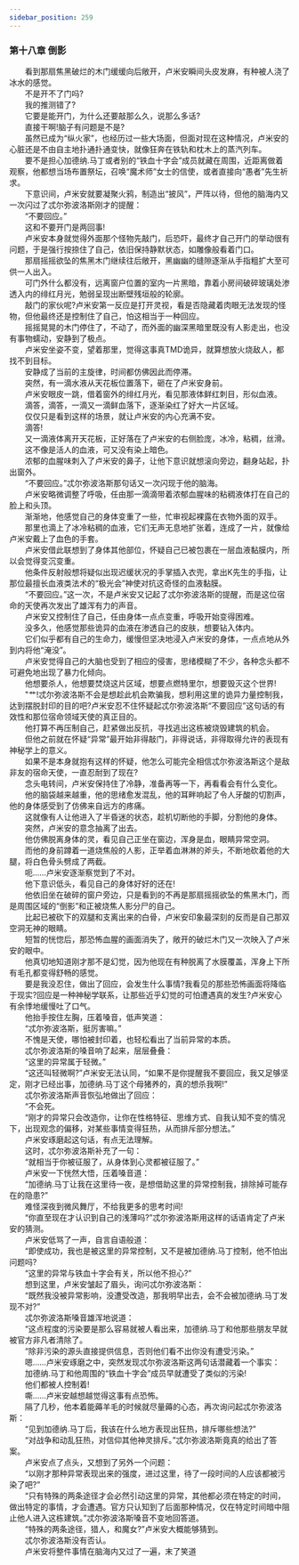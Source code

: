 ```yaml
---
sidebar_position: 259
---
```

### 第十八章 倒影  


　　看到那扇焦黑破烂的木门缓缓向后敞开，卢米安瞬间头皮发麻，有种被人浇了冰水的感觉。  
　　不是开不了门吗?  
　　我的推测错了?  
　　它要是能开门，为什么还要敲那么久，说那么多话?  
　　直接干啊!脑子有问题是不是?  
　　虽然已成为“纵火家”，也经历过一些大场面，但面对现在这种情况，卢米安的心脏还是不由自主地扑通扑通变快，就像狂奔在铁轨和枕木上的蒸汽列车。  
　　要不是担心加德纳.马丁或者别的“铁血十字会”成员就藏在周围，近距离做着观察，他都想当场布置祭坛，召唤“魔术师”女士的信使，或者直接向“愚者”先生祈求。  
　　下意识间，卢米安就要凝聚火鸦，制造出“披风”，严阵以待，但他的脑海内又一次闪过了忒尔弥波洛斯刚才的提醒：  
　　“不要回应。”  
　　这和不要开门是两回事!  
　　卢米安本身就觉得外面那个怪物先敲门，后恐吓，最终才自己开门的举动很有问题，于是强行按捺住了自己，依旧保持静默状态，如雕像般看着门口。  
　　那扇摇摇欲坠的焦黑木门继续往后敞开，黑幽幽的缝隙逐渐从手指粗扩大至可供一人出入。  
　　可门外什么都没有，远离窗户位置的室内一片黑暗，靠着小房间破碎玻璃处渗透入内的绯红月光，勉弱呈现出断壁残垣般的轮廓。  
　　敲门的家伙呢?卢米安第一反应是打开灵视，看是否隐藏着肉眼无法发现的怪物，但他最终还是控制住了自己，怕这相当于一种回应。  
　　摇摇晃晃的木门停住了，不动了，而外面的幽深黑暗里既没有人影走出，也没有事物蠕动，安静到了极点。  
　　卢米安坐姿不变，望着那里，觉得这事真TMD诡异，就算想放火烧敌人，都找不到目标。  
　　安静成了当前的主旋律，时间都仿佛因此而停滞。  
　　突然，有一滴水液从天花板位置落下，砸在了卢米安身前。  
　　卢米安眼皮一跳，借着窗外的绯红月光，看见那液体鲜红刺目，形似血液。  
　　滴答，滴答，一滴又一滴鲜血落下，逐渐染红了好大一片区域。  
　　仅仅只是看到这样的场景，就让卢米安的内心充满不安。  
　　滴答!  
　　又一滴液体离开天花板，正好落在了卢米安的右侧脸庞，冰冷，粘稠，丝滑。  
　　这不像是活人的血液，可又没有染上暗色。  
　　浓郁的血腥味刺入了卢米安的鼻子，让他下意识就想滚向旁边，翻身站起，扑出窗外。  
　　“不要回应。”忒尔弥波洛斯那句话又一次闪现于他的脑海。  
　　卢米安略微调整了呼吸，任由那一滴滴带着浓郁血腥味的粘稠液体打在自己的脸上和头顶。  
　　渐渐地，他感觉自己的身体变重了一些，忙审视起裸露在衣物外面的双手。  
　　那里也滴上了冰冷粘稠的血液，它们无声无息地扩张着，连成了一片，就像给卢米安戴上了血色的手套。  
　　卢米安借此联想到了身体其他部位，怀疑自己已被包裹在一层血液黏膜内，所以会觉得变沉变重。  
　　他条件反射般想将疑似出现迟缓状况的手掌插入衣兜，拿出K先生的手指，让那位最擅长血液类法术的“极光会”神使对抗这奇怪的血液黏膜。  
　　“不要回应。”这一次，不是卢米安又记起了忒尔弥波洛斯的提醒，而是这位宿命的天使再次发出了雄浑有力的声音。  
　　卢米安又控制住了自己，任由身体一点点变重，呼吸开始变得困难。  
　　没多久，他感觉那些诡异的血液在渗透自己的皮肤，想要钻入体内。  
　　它们似乎都有自己的生命力，缓慢但坚决地浸入卢米安的身体，一点点地从外到内将他“淹没”。  
　　卢米安觉得自己的大脑也受到了相应的侵害，思绪模糊了不少，各种念头都不可避免地出现了暴力化倾向。  
　　他想要杀人，他想要焚烧这片区域，想要点燃特里尔，想要毁灭这个世界!  
　　"艹!忒尔弥波洛斯不会是想趁此机会欺骗我，想利用这里的诡异力量控制我，达到摆脱封印的目的吧?卢米安忍不住怀疑起忒尔弥波洛斯“不要回应”这句话的有效性和那位宿命领域天使的真正目的。  
　　他打算不再压制自己，赶紧做出反抗，寻找逃出这栋被烧毁建筑的机会。  
　　但他之前就在怀疑“异常”最开始非得敲门，非得说话，非得取得允许的表现有神秘学上的意义。  
　　如果不是本身就抱有这样的怀疑，他怎么可能完全相信忒尔弥波洛斯这个是敌非友的宿命天使，一直忍耐到了现在?  
　　念头电转间，卢米安保持住了冷静，准备再等一下，再看看会有什么变化。  
　　他的脑袋越来越重，他的思绪愈发混乱，他的耳畔响起了令人牙酸的切割声，他的身体感受到了仿佛来自远方的疼痛。  
　　这就像有人让他进入了半昏迷的状态，趁机切断他的手脚，分割他的身体。  
　　突然，卢米安的意念抽离了出去。  
　　他仿佛脱离身体的灵，看见自己正坐在窗边，浑身是血，眼睛异常空洞。  
　　而他的身前蹲着一道烧焦般的人影，正举着血淋淋的斧头，不断地砍着他的大腿，将白色骨头劈成了两截。  
　　呃……卢米安逐渐察觉到了不对。  
　　他下意识低头，看见自己的身体好好的还在!  
　　他依旧坐在破碎的窗户旁边，只是看到的不再是那扇摇摇欲坠的焦黑木门，而是周围区域的“倒影”和正被烧焦人影分尸的自己。  
　　比起已被砍下的双腿和支离出来的白骨，卢米安印象最深刻的反而是自己那双空洞无神的眼睛。  
　　短暂的恍惚后，那恐怖血腥的画面消失了，敞开的破烂木门又一次映入了卢米安的眼中。  
　　他真切地知道刚才那不是幻觉，因为他现在有种脱离了水膜覆盖，浑身上下所有毛孔都变得舒畅的感觉。  
　　要是我没忍住，做出了回应，会发生什么事情?我看见的那些恐怖画面将降临于现实?回应是一种神秘学联系，让那些近乎幻觉的可怕遭遇真的发生?卢米安心有余悸地缓慢吐了口气。  
　　他抬手按住左胸，压着嗓音，低声笑道：  
　　“忒尔弥波洛斯，挺厉害嘛。”  
　　不愧是天使，哪怕被封印着，也轻松看出了当前异常的本质。  
　　忒尔弥波洛斯的嗓音响了起来，层层叠叠：  
　　“这里的异常属于轻微。”  
　　“这还叫轻微啊?”卢米安无法认同，“如果不是你提醒我不要回应，我又足够坚定，刚才已经出事，加德纳.马丁这个母猪养的，真的想杀我啊!”  
　　忒尔弥波洛斯声音恢弘地做出了回应：  
　　“不会死。  
　　“刚才的异常只会改造你，让你在性格特征、思维方式、自我认知不变的情况下，出现观念的偏移，对某些事情变得狂热，从而排斥部分想法。”  
　　卢米安琢磨起这句话，有点无法理解。  
　　这时，忒尔弥波洛斯补充了一句：  
　　“就相当于你被征服了，从身体到心灵都被征服了。”  
　　卢米安一下恍然大悟，压着嗓音道：  
　　“加德纳.马丁让我在这里待一夜，是想借助这里的异常控制我，排除掉可能存在的隐患?”  
　　难怪深夜到微风舞厅，不给我更多的思考时间!  
　　“你直至现在才认识到自己的浅薄吗?”忒尔弥波洛斯用这样的话语肯定了卢米安的猜测。  
　　卢米安低骂了一声，自言自语般道：  
　　“即使成功，我也是被这里的异常控制，又不是被加德纳.马丁控制，他不怕出问题吗?  
　　“这里的异常与铁血十字会有关，所以他不担心?”  
　　想到这里，卢米安皱起了眉头，询问忒尔弥波洛斯：  
　　“既然我没被异常影响，没遭受改造，那我明早出去，会不会被加德纳.马丁发现不对?”  
　　忒尔弥波洛斯嗓音雄浑地说道：  
　　“这点程度的污染要是那么容易就被人看出来，加德纳.马丁和他那些朋友早就被官方非凡者清除了。  
　　“除非污染的源头直接提供信息，否则他们看不出你没有遭受污染。”  
　　嗯……卢米安琢磨之中，突然发现忒尔弥波洛斯这两句话潜藏着一个事实：  
　　加德纳.马丁和他周围的“铁血十字会”成员早就遭受了类似的污染!  
　　他们都被人控制着!  
　　嘶……卢米安越想越觉得这事有点恐怖。  
　　隔了几秒，他本着能薅羊毛的时候就尽量薅的心态，再次询问起忒尔弥波洛斯：  
　　“见到加德纳.马丁后，我该在什么地方表现出狂热，排斥哪些想法?”  
　　“对战争和动乱狂热，对信仰其他神灵排斥。”忒尔弥波洛斯竟真的给出了答案。  
　　卢米安点了点头，又想到了另外一个问题：  
　　“以刚才那种异常表现出来的强度，进过这里，待了一段时间的人应该都被污染了吧?”  
　　“只有特殊的两条途径才会必然引动这里的异常，其他都必须在特定的时间，做出特定的事情，才会遭遇。官方只认知到了后面那种情况，仅在特定时间暗中阻止他人进入这栋建筑。”忒尔弥波洛斯嗓音不变地回答道。  
　　“特殊的两条途径，猎人，和魔女?”卢米安大概能够猜到。  
　　忒尔弥波洛斯没有否认。  
　　卢米安将整件事情在脑海内又过了一遍，末了笑道  
